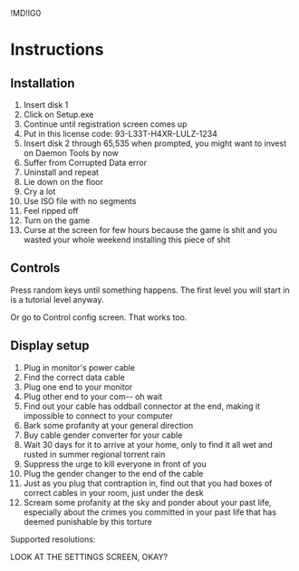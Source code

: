 !MD!IG0
# Instructions

## Installation
1. Insert disk 1
2. Click on Setup.exe
3. Continue until registration screen comes up
4. Put in this license code: 93-L33T-H4XR-LULZ-1234
5. Insert disk 2 through 65,535 when prompted, you might want to invest on Daemon Tools by now
6. Suffer from Corrupted Data error
7. Uninstall and repeat
8. Lie down on the floor
9. Cry a lot
10. Use ISO file with no segments
11. Feel ripped off
12. Turn on the game
13. Curse at the screen for few hours because the game is shit and you wasted your whole weekend installing this piece of shit

## Controls
Press random keys until something happens. The first level you will start in is a tutorial level anyway.

Or go to Control config screen. That works too.

## Display setup
1. Plug in monitor's power cable
2. Find the correct data cable
3. Plug one end to your monitor
4. Plug other end to your com-- oh wait
5. Find out your cable has oddball connector at the end, making it impossible to connect to your computer
6. Bark some profanity at your general direction
7. Buy cable gender converter for your cable
8. Wait 30 days for it to arrive at your home, only to find it all wet and rusted in summer regional torrent rain
9. Suppress the urge to kill everyone in front of you
10. Plug the gender changer to the end of the cable
11. Just as you plug that contraption in, find out that you had boxes of correct cables in your room, just under the desk
12. Scream some profanity at the sky and ponder about your past life, especially about the crimes you committed in your past life that has deemed punishable by this torture

Supported resolutions:

LOOK AT THE SETTINGS SCREEN, OKAY?
